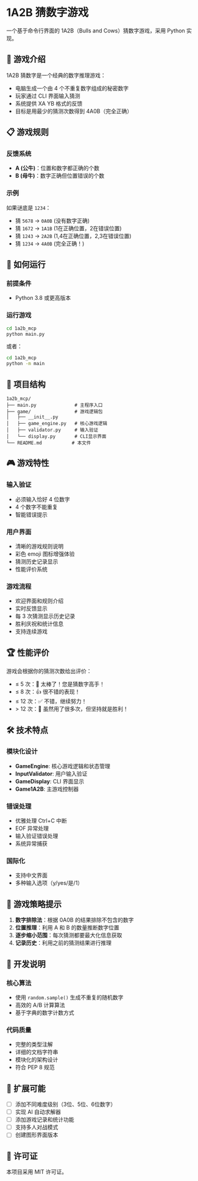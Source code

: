 # 1A2B 猜数字游戏

一个基于命令行界面的 1A2B（Bulls and Cows）猜数字游戏，采用 Python 实现。

## 🎯 游戏介绍

1A2B 猜数字是一个经典的数字推理游戏：
- 电脑生成一个由 4 个不重复数字组成的秘密数字
- 玩家通过 CLI 界面输入猜测
- 系统提供 XA YB 格式的反馈
- 目标是用最少的猜测次数得到 4A0B（完全正确）

## 📋 游戏规则

### 反馈系统
- **A (公牛)**：位置和数字都正确的个数
- **B (母牛)**：数字正确但位置错误的个数

### 示例
如果谜底是 `1234`：
- 猜 `5678` → `0A0B` (没有数字正确)
- 猜 `1672` → `1A1B` (1在正确位置，2在错误位置)
- 猜 `1243` → `2A2B` (1,4在正确位置，2,3在错误位置)
- 猜 `1234` → `4A0B` (完全正确！)

## 🚀 如何运行

### 前提条件
- Python 3.8 或更高版本

### 运行游戏
```bash
cd 1a2b_mcp
python main.py
```

或者：
```bash
cd 1a2b_mcp
python -m main
```

## 📁 项目结构

```
1a2b_mcp/
├── main.py              # 主程序入口
├── game/                # 游戏逻辑包
│   ├── __init__.py
│   ├── game_engine.py   # 核心游戏逻辑
│   ├── validator.py     # 输入验证
│   └── display.py       # CLI显示界面
└── README.md           # 本文件
```

## 🎮 游戏特性

### 输入验证
- 必须输入恰好 4 位数字
- 4 个数字不能重复
- 智能错误提示

### 用户界面
- 清晰的游戏规则说明
- 彩色 emoji 图标增强体验
- 猜测历史记录显示
- 性能评价系统

### 游戏流程
- 欢迎界面和规则介绍
- 实时反馈显示
- 每 3 次猜测显示历史记录
- 胜利庆祝和统计信息
- 支持连续游戏

## 🏆 性能评价

游戏会根据你的猜测次数给出评价：
- ≤ 5 次：🌟 太棒了！您是猜数字高手！
- ≤ 8 次：👍 很不错的表现！
- ≤ 12 次：✅ 不错，继续努力！
- \> 12 次：💪 虽然用了很多次，但坚持就是胜利！

## 🛠️ 技术特点

### 模块化设计
- **GameEngine**: 核心游戏逻辑和状态管理
- **InputValidator**: 用户输入验证
- **GameDisplay**: CLI 界面显示
- **Game1A2B**: 主游戏控制器

### 错误处理
- 优雅处理 Ctrl+C 中断
- EOF 异常处理
- 输入验证错误处理
- 系统异常捕获

### 国际化
- 支持中文界面
- 多种输入选项（y/yes/是/1）

## 🎯 游戏策略提示

1. **数字排除法**：根据 0A0B 的结果排除不包含的数字
2. **位置推理**：利用 A 和 B 的数量推断数字位置
3. **逐步缩小范围**：每次猜测都要最大化信息获取
4. **记录历史**：利用之前的猜测结果进行推理

## 📝 开发说明

### 核心算法
- 使用 `random.sample()` 生成不重复的随机数字
- 高效的 A/B 计算算法
- 基于字典的数字计数方式

### 代码质量
- 完整的类型注解
- 详细的文档字符串
- 模块化的架构设计
- 符合 PEP 8 规范

## 🔧 扩展可能

- [ ] 添加不同难度级别（3位、5位、6位数字）
- [ ] 实现 AI 自动求解器
- [ ] 添加游戏记录和统计功能
- [ ] 支持多人对战模式
- [ ] 创建图形界面版本

## 📄 许可证

本项目采用 MIT 许可证。
